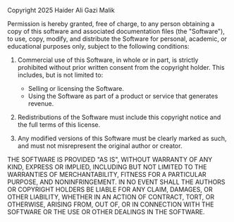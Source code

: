Copyright 2025 Haider Ali Gazi Malik

Permission is hereby granted, free of charge, to any person obtaining a copy of this software and associated documentation files (the "Software"), to use, copy, modify, and distribute the Software for personal, academic, or educational purposes only, subject to the following conditions:

1. Commercial use of this Software, in whole or in part, is strictly prohibited without prior written consent from the copyright holder. This includes, but is not limited to:
   - Selling or licensing the Software.
   - Using the Software as part of a product or service that generates revenue.

2. Redistributions of the Software must include this copyright notice and the full terms of this license.

3. Any modified versions of this Software must be clearly marked as such, and must not misrepresent the original author or creator.

THE SOFTWARE IS PROVIDED "AS IS", WITHOUT WARRANTY OF ANY KIND, EXPRESS OR IMPLIED, INCLUDING BUT NOT LIMITED TO THE WARRANTIES OF MERCHANTABILITY, FITNESS FOR A PARTICULAR PURPOSE, AND NONINFRINGEMENT. IN NO EVENT SHALL THE AUTHORS OR COPYRIGHT HOLDERS BE LIABLE FOR ANY CLAIM, DAMAGES, OR OTHER LIABILITY, WHETHER IN AN ACTION OF CONTRACT, TORT, OR OTHERWISE, ARISING FROM, OUT OF, OR IN CONNECTION WITH THE SOFTWARE OR THE USE OR OTHER DEALINGS IN THE SOFTWARE.
